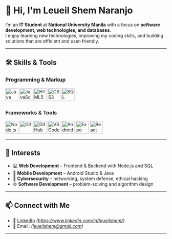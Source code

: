 # 👋 Hi, I'm Leueil Shem Naranjo  

I’m an **IT Student** at **National University Manila** with a focus on **software development, web technologies, and databases**.  
I enjoy learning new technologies, improving my coding skills, and building solutions that are efficient and user-friendly.  

---

## 🛠 Skills & Tools  

### Programming & Markup  
<p>
  <img src="https://cdn.jsdelivr.net/gh/devicons/devicon/icons/java/java-original.svg" width="40" height="40" alt="Java"/>
  <img src="https://cdn.jsdelivr.net/gh/devicons/devicon/icons/javascript/javascript-original.svg" width="40" height="40" alt="JavaScript"/>
  <img src="https://cdn.jsdelivr.net/gh/devicons/devicon/icons/html5/html5-original.svg" width="40" height="40" alt="HTML5"/>
  <img src="https://cdn.jsdelivr.net/gh/devicons/devicon/icons/css3/css3-original.svg" width="40" height="40" alt="CSS3"/>
  <img src="https://cdn.jsdelivr.net/gh/devicons/devicon/icons/sqlite/sqlite-original.svg" width="40" height="40" alt="SQL"/>
</p>

### Frameworks & Tools  
<p>
  <img src="https://cdn.jsdelivr.net/gh/devicons/devicon/icons/nodejs/nodejs-original.svg" width="40" height="40" alt="Node.js"/>
  <img src="https://cdn.jsdelivr.net/gh/devicons/devicon/icons/git/git-original.svg" width="40" height="40" alt="Git"/>
  <img src="https://cdn.jsdelivr.net/gh/devicons/devicon/icons/github/github-original.svg" width="40" height="40" alt="GitHub"/>
  <img src="https://cdn.jsdelivr.net/gh/devicons/devicon/icons/vscode/vscode-original.svg" width="40" height="40" alt="VS Code"/>
  <img src="https://cdn.jsdelivr.net/gh/devicons/devicon/icons/androidstudio/androidstudio-original.svg" width="40" height="40" alt="Android Studio"/>
  <img src="https://cdn.worldvectorlogo.com/logos/expo-1.svg" alt="Expo" width="40" height="40"/>
  <img src="https://reactnative.dev/img/header_logo.svg" alt="React Native" width="40" height="40"/>
</p>

---

## 📖 Interests  
- 💻 **Web Development** – Frontend & Backend with Node.js and SQL  
- 📱 **Mobile Development** – Android Studio & Java  
- 🔐 **Cybersecurity** – networking, system defense, ethical hacking  
- ⚙️ **Software Development** – problem-solving and algorithm design  

---

## 📫 Connect with Me  
- 💼 [LinkedIn](https://www.linkedin.com/) *(https://www.linkedin.com/in/leueilshem/)*  
- 📧 Email: *(leueilshem@gmail.com)*  

---
